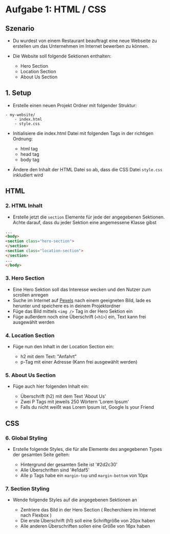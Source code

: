 # Aufgabe 1: HTML / CSS

## Szenario

- Du wurdest von einem Restaurant beauftragt eine neue Webseite zu erstellen um das Unternehmen im Internet bewerben zu können.
- Die Website soll folgende Sektionen enthalten:
    
    - Hero Section
    - Location Section
    - About Us Section

## 1. Setup

- Erstelle einen neuen Projekt Ordner mit folgender Struktur:

```
- my-website/
    - index.html
    - style.css
```

- Initialisiere die index.html Datei mit folgenden Tags in der richtigen Ordnung:

    - html tag
    - head tag
    - body tag

- Ändere den Inhalt der HTML Datei so ab, dass die CSS Datei `style.css` inkludiert wird

## HTML 

### 2. HTML Inhalt

- Erstelle jetzt die `section` Elemente für jede der angegebenen Sektionen. Achte darauf, dass du jeder Sektion eine angemessene Klasse gibst

```html
... 
<body>
<section class="hero-section">
</section>
<section class="location-section">
</section>
...
</body>
```


### 3. Hero Section

- Eine Hero Sektion soll das Interesse wecken und den Nutzer zum scrollen anregen
- Suche im Internet auf [Pexels](https://www.pexels.com/de-de/) nach einem geeigneten Bild, lade es herunter und speichere es in deinem Projektordner
- Füge das Bild mittels `<img />` Tag in der Hero Sektion ein
- Füge außerdem noch eine Überschrift (`<h1>`) ein, Text kann frei ausgewählt werden

### 4. Location Section 

- Füge nun den Inhalt in der Location Section ein:
    
    - h2 mit dem Text: "Anfahrt"
    - p-Tag mit einer Adresse (Kann frei ausgewählt werden)

### 5. About Us Section

- Füge auch hier folgenden Inhalt ein:
    
    - Überschrift (h2) mit dem Text 'About Us'
    - Zwei P Tags mit jeweils 250 Wörtern 'Lorem Ipsum'
    - Falls du nicht weißt was Lorem Ipsum ist, Google Is your Friend

## CSS

### 6. Global Styling

- Erstelle folgende Styles, die für alle Elemente des angegebenen Types der gesamten Seite gelten:

    - Hintergrund der gesamten Seite ist '#2d2c30'
    - Alle Überschriften sind '#e1daf5'
    - Alle p Tags habe ein `margin-top` und `margin-bottom` von 10px

### 7. Section Styling

- Wende folgende Styles auf die angegebenen Sektionen an

    - Zentriere das Bild in der Hero Section ( Recherchiere im Internet nach Flexbox )
    - Die erste Überschrift (h1) soll eine Schriftgröße von 20px haben
    - Alle anderen Überschriften sollen eine Größe von 16px haben
